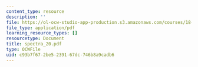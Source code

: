 ```yaml
---
content_type: resource
description: ''
file: https://ol-ocw-studio-app-production.s3.amazonaws.com/courses/18-996-random-matrix-theory-and-its-applications-spring-2004/c93b7f672be5239167dc746b8a9cadb6_spectra_20.pdf
file_type: application/pdf
learning_resource_types: []
resourcetype: Document
title: spectra_20.pdf
type: OCWFile
uid: c93b7f67-2be5-2391-67dc-746b8a9cadb6
---
```

